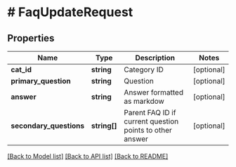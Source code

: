 # # FaqUpdateRequest

## Properties

Name | Type | Description | Notes
------------ | ------------- | ------------- | -------------
**cat_id** | **string** | Category ID | [optional]
**primary_question** | **string** | Question | [optional]
**answer** | **string** | Answer formatted as markdow | [optional]
**secondary_questions** | **string[]** | Parent FAQ ID if current question points to other answer | [optional]

[[Back to Model list]](../../README.md#models) [[Back to API list]](../../README.md#endpoints) [[Back to README]](../../README.md)
